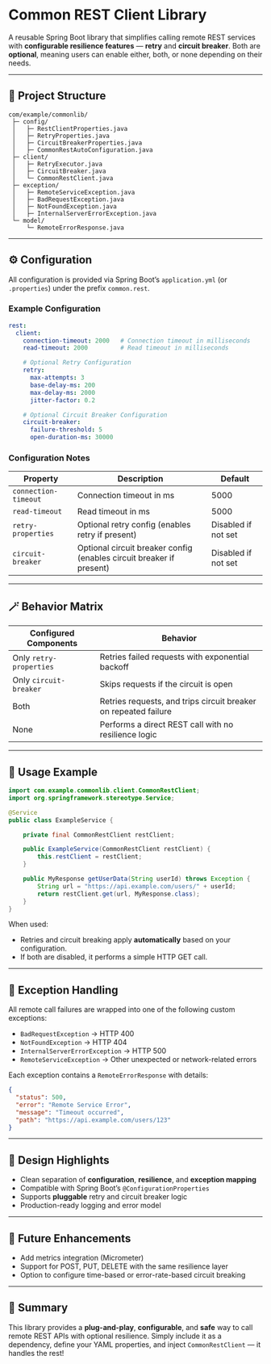 # Common REST Client Library

A reusable Spring Boot library that simplifies calling remote REST services with **configurable resilience features** — **retry** and **circuit breaker**.
Both are **optional**, meaning users can enable either, both, or none depending on their needs.

---

## 🧱 Project Structure

```
com/example/commonlib/
 ├─ config/
 │   ├─ RestClientProperties.java
 │   ├─ RetryProperties.java
 │   ├─ CircuitBreakerProperties.java
 │   ├─ CommonRestAutoConfiguration.java
 ├─ client/
 │   ├─ RetryExecutor.java
 │   ├─ CircuitBreaker.java
 │   └─ CommonRestClient.java
 ├─ exception/
 │   ├─ RemoteServiceException.java
 │   ├─ BadRequestException.java
 │   ├─ NotFoundException.java
 │   ├─ InternalServerErrorException.java
 └─ model/
     └─ RemoteErrorResponse.java
```

---

## ⚙️ Configuration

All configuration is provided via Spring Boot’s `application.yml` (or `.properties`) under the prefix `common.rest`.

### Example Configuration

```yaml
rest:
  client:
    connection-timeout: 2000   # Connection timeout in milliseconds
    read-timeout: 2000         # Read timeout in milliseconds

    # Optional Retry Configuration
    retry:
      max-attempts: 3
      base-delay-ms: 200
      max-delay-ms: 2000
      jitter-factor: 0.2

    # Optional Circuit Breaker Configuration
    circuit-breaker:
      failure-threshold: 5
      open-duration-ms: 30000
```

### Configuration Notes

| Property             | Description                                                          | Default             |
| -------------------- | -------------------------------------------------------------------- | ------------------- |
| `connection-timeout` | Connection timeout in ms                                             | 5000                |
| `read-timeout`       | Read timeout in ms                                                   | 5000                |
| `retry-properties`   | Optional retry config (enables retry if present)                     | Disabled if not set |
| `circuit-breaker`    | Optional circuit breaker config (enables circuit breaker if present) | Disabled if not set |

---

## 🪄 Behavior Matrix

| Configured Components   | Behavior                                                        |
| ----------------------- | --------------------------------------------------------------- |
| Only `retry-properties` | Retries failed requests with exponential backoff                |
| Only `circuit-breaker`  | Skips requests if the circuit is open                           |
| Both                    | Retries requests, and trips circuit breaker on repeated failure |
| None                    | Performs a direct REST call with no resilience logic            |

---

## 🧩 Usage Example

```java
import com.example.commonlib.client.CommonRestClient;
import org.springframework.stereotype.Service;

@Service
public class ExampleService {

    private final CommonRestClient restClient;

    public ExampleService(CommonRestClient restClient) {
        this.restClient = restClient;
    }

    public MyResponse getUserData(String userId) throws Exception {
        String url = "https://api.example.com/users/" + userId;
        return restClient.get(url, MyResponse.class);
    }
}
```

When used:

* Retries and circuit breaking apply **automatically** based on your configuration.
* If both are disabled, it performs a simple HTTP GET call.

---

## 🚨 Exception Handling

All remote call failures are wrapped into one of the following custom exceptions:

* `BadRequestException` → HTTP 400
* `NotFoundException` → HTTP 404
* `InternalServerErrorException` → HTTP 500
* `RemoteServiceException` → Other unexpected or network-related errors

Each exception contains a `RemoteErrorResponse` with details:

```json
{
  "status": 500,
  "error": "Remote Service Error",
  "message": "Timeout occurred",
  "path": "https://api.example.com/users/123"
}
```

---

## 🧠 Design Highlights

* Clean separation of **configuration**, **resilience**, and **exception mapping**
* Compatible with Spring Boot’s `@ConfigurationProperties`
* Supports **pluggable** retry and circuit breaker logic
* Production-ready logging and error model

---

## 🧰 Future Enhancements

* Add metrics integration (Micrometer)
* Support for POST, PUT, DELETE with the same resilience layer
* Option to configure time-based or error-rate-based circuit breaking

---

## 🏁 Summary

This library provides a **plug-and-play**, **configurable**, and **safe** way to call remote REST APIs with optional resilience.
Simply include it as a dependency, define your YAML properties, and inject `CommonRestClient` — it handles the rest!
